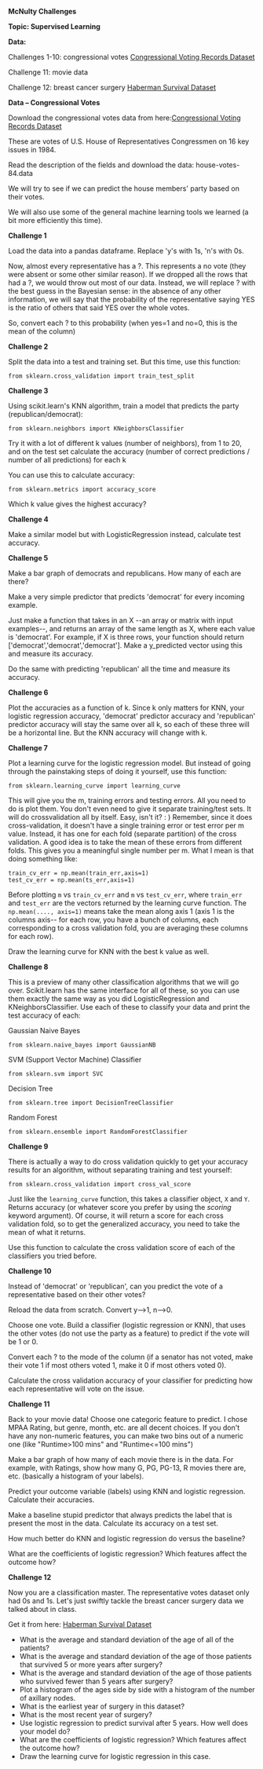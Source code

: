 **McNulty Challenges**

**Topic:  Supervised Learning**

**Data:**

Challenges 1-10:  congressional votes [Congressional Voting Records Dataset](https://archive.ics.uci.edu/ml/datasets/Congressional+Voting+Records)

Challenge 11:     movie data

Challenge 12:     breast cancer surgery [Haberman Survival Dataset](https://archive.ics.uci.edu/ml/datasets/Haberman%27s+Survival)


**Data – Congressional Votes**

Download the congressional votes data from here:[Congressional Voting Records Dataset](https://archive.ics.uci.edu/ml/datasets/Congressional+Voting+Records)

These are votes of U.S. House of Representatives Congressmen on 16 key issues in 1984.

Read the description of the fields and download the data: house-votes-84.data

We will try to see if we can predict the house members' party based on their votes.

We will also use some of the general machine learning tools we learned (a bit more efficiently this time).


**Challenge 1**

Load the data into a pandas dataframe. Replace 'y's with 1s, 'n's with 0s.

Now, almost every representative has a ?. This represents a no vote (they were absent or some other similar reason). If we dropped all the rows that had a ?, we would throw out most of our data. Instead, we will replace ? with the best guess in the Bayesian sense: in the absence of any other information, we will say that the probability of the representative saying YES is the ratio of others that said YES over the whole votes.

So, convert each ? to this probability (when yes=1 and no=0, this is the mean of the column)


**Challenge 2**

Split the data into a test and training set. But this time, use this function:

```
from sklearn.cross_validation import train_test_split
```


**Challenge 3**

Using scikit.learn's KNN algorithm, train a model that predicts the party (republican/democrat):

```
from sklearn.neighbors import KNeighborsClassifier
```

Try it with a lot of different k values (number of neighbors), from 1 to 20, and on the test set calculate the accuracy (number of correct predictions / number of all predictions) for each k

You can use this to calculate accuracy:

```
from sklearn.metrics import accuracy_score
```

Which k value gives the highest accuracy?


**Challenge 4**

Make a similar model but with LogisticRegression instead, calculate test accuracy.


**Challenge 5**

Make a bar graph of democrats and republicans. How many of each are there?

Make a very simple predictor that predicts 'democrat' for every incoming example.

Just make a function that takes in an X --an array or matrix with input examples--, and returns an array of the same length as X, where each value is 'democrat'. For example, if X is three rows, your function should return ['democrat','democrat','democrat']. Make a y_predicted vector using this and measure its accuracy.

Do the same with predicting 'republican' all the time and measure its accuracy.


**Challenge 6**

Plot the accuracies as a function of k. Since k only matters for KNN, your logistic regression accuracy, 'democrat' predictor accuracy and 'republican' predictor accuracy will stay the same over all k, so each of these three will be a horizontal line. But the KNN accuracy will change with k.


**Challenge 7**

Plot a learning curve for the logistic regression model. But instead of going through the painstaking steps of doing it yourself, use this function:

```
from sklearn.learning_curve import learning_curve
```

This will give you the m, training errors and testing errors. All you need to do is plot them. You don't even need to give it separate training/test sets. It will do crossvalidation all by itself. Easy, isn't it? : )
Remember, since it does cross-validation, it doesn't have a single training error or test error per m value. Instead, it has one for each fold (separate partition) of the cross validation. A good idea is to take the mean of these errors from different folds. This gives you a meaningful single number per m. What I mean is that doing something like:

```
train_cv_err = np.mean(train_err,axis=1)
test_cv_err = np.mean(ts_err,axis=1)
```

Before plotting `m` vs `train_cv_err` and `m` vs `test_cv_err`, where `train_err` and `test_err` are the vectors returned by the learning curve function. The `np.mean(...., axis=1)` means take the mean along axis 1 (axis 1 is the columns axis-- for each row, you have a bunch of columns, each corresponding to a cross validation fold, you are averaging these columns for each row).

Draw the learning curve for KNN with the best k value as well.


**Challenge 8**

This is a preview of many other classification algorithms that we will go over. Scikit.learn has the same interface for all of these, so you can use them exactly the same way as you did LogisticRegression and KNeighborsClassifier. Use each of these to classify your data and print the test accuracy of each:

Gaussian Naive Bayes

```
from sklearn.naive_bayes import GaussianNB
```

SVM (Support Vector Machine) Classifier

```
from sklearn.svm import SVC
```

Decision Tree

```
from sklearn.tree import DecisionTreeClassifier
```

Random Forest

```
from sklearn.ensemble import RandomForestClassifier
```


**Challenge 9**

There is actually a way to do cross validation quickly to get your accuracy results for an algorithm, without separating training and test yourself:

```
from sklearn.cross_validation import cross_val_score
```

Just like the `learning_curve` function, this takes a classifier object, `X` and `Y`. Returns accuracy (or whatever score you prefer by using the _scoring_ keyword argument). Of course, it will return a score for each cross validation fold, so to get the generalized accuracy, you need to take the mean of what it returns.

Use this function to calculate the cross validation score of each of the classifiers you tried before.


**Challenge 10**

Instead of 'democrat' or 'republican', can you predict the vote of a representative based on their other votes?

Reload the data from scratch. Convert y-->1, n-->0.

Choose one vote. Build a classifier (logistic regression or KNN), that uses the other votes (do not use the party as a feature) to predict if the vote will be 1 or 0.

Convert each ? to the mode of the column (if a senator has not voted, make their vote 1 if most others voted 1, make it 0 if most others voted 0).

Calculate the cross validation accuracy of your classifier for predicting how each representative will vote on the issue.


**Challenge 11**

Back to your movie data! Choose one categoric feature to predict. I chose MPAA Rating, but genre, month, etc. are all decent choices. If you don't have any non-numeric features, you can make two bins out of a numeric one (like "Runtime>100 mins" and "Runtime<=100 mins")

Make a bar graph of how many of each movie there is in the data. For example, with Ratings, show how many G, PG, PG-13, R movies there are, etc. (basically a histogram of your labels).

Predict your outcome variable (labels) using KNN and logistic regression. Calculate their accuracies.

Make a baseline stupid predictor that always predicts the label that is present the most in the data. Calculate its accuracy on a test set.

How much better do KNN and logistic regression do versus the baseline?

What are the coefficients of logistic regression? Which features affect the outcome how?


**Challenge 12**

Now you are a classification master. The representative votes dataset only had 0s and 1s. Let's just swiftly tackle the breast cancer surgery data we talked about in class.

Get it from here: [Haberman Survival Dataset](https://archive.ics.uci.edu/ml/datasets/Haberman%27s+Survival)

 * What is the average and standard deviation of the age of all of the patients?
 * What is the average and standard deviation of the age of those patients that survived 5 or more years after surgery?
 * What is the average and standard deviation of the age of those patients who survived fewer than 5 years after surgery?
 * Plot a histogram of the ages side by side with a histogram of the number of axillary nodes.
 * What is the earliest year of surgery in this dataset?
 * What is the most recent year of surgery?
 * Use logistic regression to predict survival after 5 years. How well does your model do?
 * What are the coefficients of logistic regression? Which features affect the outcome how?
 * Draw the learning curve for logistic regression in this case.
